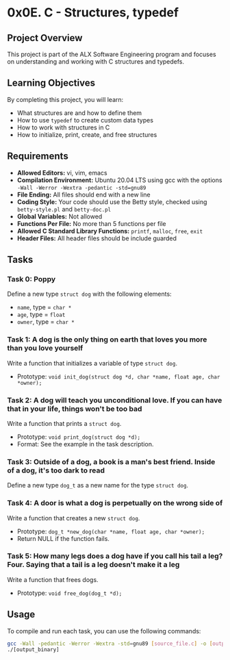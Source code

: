 # 0x0E. C - Structures, typedef

## Project Overview
This project is part of the ALX Software Engineering program and focuses on understanding and working with C structures and typedefs.

## Learning Objectives
By completing this project, you will learn:

- What structures are and how to define them
- How to use `typedef` to create custom data types
- How to work with structures in C
- How to initialize, print, create, and free structures

## Requirements
- **Allowed Editors:** vi, vim, emacs
- **Compilation Environment:** Ubuntu 20.04 LTS using gcc with the options `-Wall -Werror -Wextra -pedantic -std=gnu89`
- **File Ending:** All files should end with a new line
- **Coding Style:** Your code should use the Betty style, checked using `betty-style.pl` and `betty-doc.pl`
- **Global Variables:** Not allowed
- **Functions Per File:** No more than 5 functions per file
- **Allowed C Standard Library Functions:** `printf`, `malloc`, `free`, `exit`
- **Header Files:** All header files should be include guarded

## Tasks
### Task 0: Poppy
Define a new type `struct dog` with the following elements:
- `name`, type = `char *`
- `age`, type = `float`
- `owner`, type = `char *`

### Task 1: A dog is the only thing on earth that loves you more than you love yourself
Write a function that initializes a variable of type `struct dog`.
- Prototype: `void init_dog(struct dog *d, char *name, float age, char *owner);`

### Task 2: A dog will teach you unconditional love. If you can have that in your life, things won't be too bad
Write a function that prints a `struct dog`.
- Prototype: `void print_dog(struct dog *d);`
- Format: See the example in the task description.

### Task 3: Outside of a dog, a book is a man's best friend. Inside of a dog, it's too dark to read
Define a new type `dog_t` as a new name for the type `struct dog`.

### Task 4: A door is what a dog is perpetually on the wrong side of
Write a function that creates a new `struct dog`.
- Prototype: `dog_t *new_dog(char *name, float age, char *owner);`
- Return NULL if the function fails.

### Task 5: How many legs does a dog have if you call his tail a leg? Four. Saying that a tail is a leg doesn't make it a leg
Write a function that frees dogs.
- Prototype: `void free_dog(dog_t *d);`

## Usage
To compile and run each task, you can use the following commands:

```bash
gcc -Wall -pedantic -Werror -Wextra -std=gnu89 [source_file.c] -o [output_binary]
./[output_binary]

